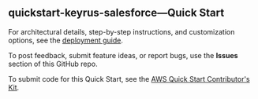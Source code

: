 
## quickstart-keyrus-salesforce—Quick Start

For architectural details, step-by-step instructions, and customization options, see the [deployment guide](https://aws-quickstart.github.io/quickstart-keyrus-salesforce/).

To post feedback, submit feature ideas, or report bugs, use the **Issues** section of this GitHub repo. 

To submit code for this Quick Start, see the [AWS Quick Start Contributor's Kit](https://aws-quickstart.github.io/).